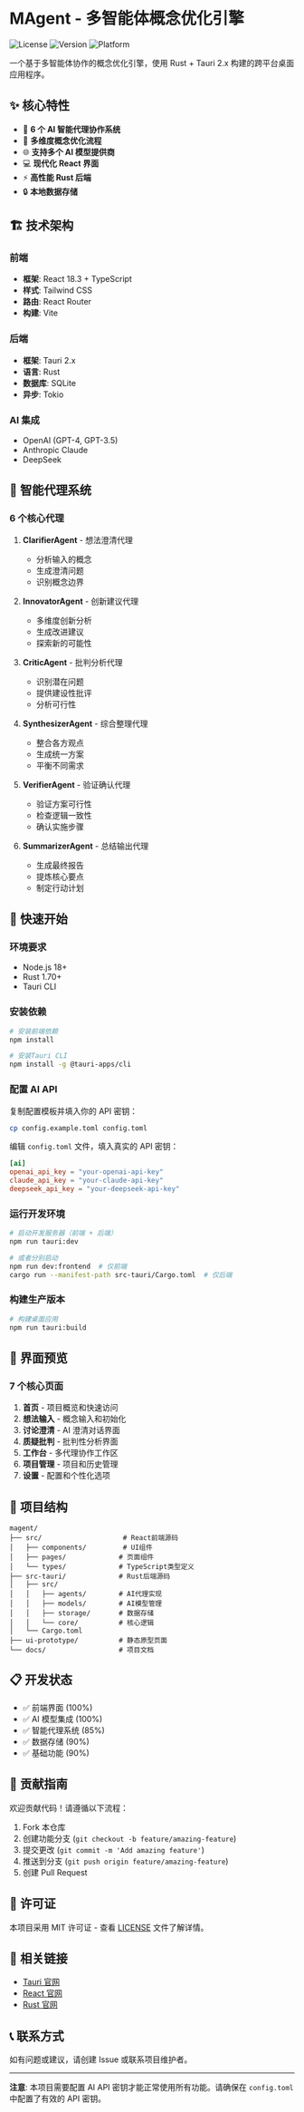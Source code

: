 # MAgent - 多智能体概念优化引擎

![License](https://img.shields.io/badge/license-MIT-blue.svg)
![Version](https://img.shields.io/badge/version-0.1.0-green.svg)
![Platform](https://img.shields.io/badge/platform-Windows%20%7C%20macOS%20%7C%20Linux-lightgrey.svg)

一个基于多智能体协作的概念优化引擎，使用 Rust + Tauri 2.x 构建的跨平台桌面应用程序。

## ✨ 核心特性

- 🤖 **6 个 AI 智能代理协作系统**
- 🎯 **多维度概念优化流程**
- 🌐 **支持多个 AI 模型提供商**
- 💻 **现代化 React 界面**
- ⚡ **高性能 Rust 后端**
- 🔒 **本地数据存储**

## 🏗️ 技术架构

### 前端

- **框架**: React 18.3 + TypeScript
- **样式**: Tailwind CSS
- **路由**: React Router
- **构建**: Vite

### 后端

- **框架**: Tauri 2.x
- **语言**: Rust
- **数据库**: SQLite
- **异步**: Tokio

### AI 集成

- OpenAI (GPT-4, GPT-3.5)
- Anthropic Claude
- DeepSeek

## 🧠 智能代理系统

### 6 个核心代理

1. **ClarifierAgent** - 想法澄清代理

   - 分析输入的概念
   - 生成澄清问题
   - 识别概念边界

2. **InnovatorAgent** - 创新建议代理

   - 多维度创新分析
   - 生成改进建议
   - 探索新的可能性

3. **CriticAgent** - 批判分析代理

   - 识别潜在问题
   - 提供建设性批评
   - 分析可行性

4. **SynthesizerAgent** - 综合整理代理

   - 整合各方观点
   - 生成统一方案
   - 平衡不同需求

5. **VerifierAgent** - 验证确认代理

   - 验证方案可行性
   - 检查逻辑一致性
   - 确认实施步骤

6. **SummarizerAgent** - 总结输出代理
   - 生成最终报告
   - 提炼核心要点
   - 制定行动计划

## 🚀 快速开始

### 环境要求

- Node.js 18+
- Rust 1.70+
- Tauri CLI

### 安装依赖

```bash
# 安装前端依赖
npm install

# 安装Tauri CLI
npm install -g @tauri-apps/cli
```

### 配置 AI API

复制配置模板并填入你的 API 密钥：

```bash
cp config.example.toml config.toml
```

编辑 `config.toml` 文件，填入真实的 API 密钥：

```toml
[ai]
openai_api_key = "your-openai-api-key"
claude_api_key = "your-claude-api-key"
deepseek_api_key = "your-deepseek-api-key"
```

### 运行开发环境

```bash
# 启动开发服务器（前端 + 后端）
npm run tauri:dev

# 或者分别启动
npm run dev:frontend  # 仅前端
cargo run --manifest-path src-tauri/Cargo.toml  # 仅后端
```

### 构建生产版本

```bash
# 构建桌面应用
npm run tauri:build
```

## 📱 界面预览

### 7 个核心页面

1. **首页** - 项目概览和快速访问
2. **想法输入** - 概念输入和初始化
3. **讨论澄清** - AI 澄清对话界面
4. **质疑批判** - 批判性分析界面
5. **工作台** - 多代理协作工作区
6. **项目管理** - 项目和历史管理
7. **设置** - 配置和个性化选项

## 🔧 项目结构

```
magent/
├── src/                    # React前端源码
│   ├── components/         # UI组件
│   ├── pages/             # 页面组件
│   └── types/             # TypeScript类型定义
├── src-tauri/             # Rust后端源码
│   ├── src/
│   │   ├── agents/        # AI代理实现
│   │   ├── models/        # AI模型管理
│   │   ├── storage/       # 数据存储
│   │   └── core/          # 核心逻辑
│   └── Cargo.toml
├── ui-prototype/          # 静态原型页面
└── docs/                  # 项目文档
```

## 📋 开发状态

- ✅ 前端界面 (100%)
- ✅ AI 模型集成 (100%)
- ✅ 智能代理系统 (85%)
- ✅ 数据存储 (90%)
- ✅ 基础功能 (90%)

## 🤝 贡献指南

欢迎贡献代码！请遵循以下流程：

1. Fork 本仓库
2. 创建功能分支 (`git checkout -b feature/amazing-feature`)
3. 提交更改 (`git commit -m 'Add amazing feature'`)
4. 推送到分支 (`git push origin feature/amazing-feature`)
5. 创建 Pull Request

## 📄 许可证

本项目采用 MIT 许可证 - 查看 [LICENSE](LICENSE) 文件了解详情。

## 🔗 相关链接

- [Tauri 官网](https://tauri.app/)
- [React 官网](https://reactjs.org/)
- [Rust 官网](https://www.rust-lang.org/)

## 📞 联系方式

如有问题或建议，请创建 Issue 或联系项目维护者。

---

**注意**: 本项目需要配置 AI API 密钥才能正常使用所有功能。请确保在 `config.toml` 中配置了有效的 API 密钥。

